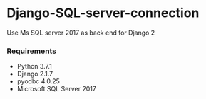 # Django-SQL-server-connection
Use Ms SQL server 2017 as back end for Django 2

### Requirements
- Python 3.7.1
- Django 2.1.7
- pyodbc 4.0.25
- Microsoft SQL Server 2017 
